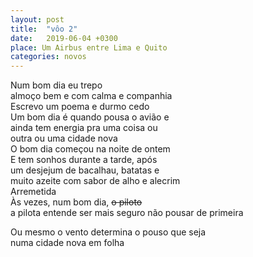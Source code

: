 ```yaml
---
layout: post
title:  "vôo 2"
date:   2019-06-04 +0300
place: Um Airbus entre Lima e Quito
categories: novos
---
```


<!--more-->

Num bom dia eu trepo  
almoço bem e com calma e companhia  
Escrevo um poema e durmo cedo  
Um bom dia é quando pousa o avião e  
ainda tem energia pra uma coisa ou  
outra ou uma cidade nova  
O bom dia começou na noite de ontem  
E tem sonhos durante a tarde, após  
um desjejum de bacalhau, batatas e  
muito azeite com sabor de alho e alecrim  
Arremetida  
Às vezes, num bom dia, ~~o piloto~~  
a pilota entende ser mais seguro não pousar de primeira  

Ou mesmo o vento determina o pouso que seja  
numa cidade nova em folha  
